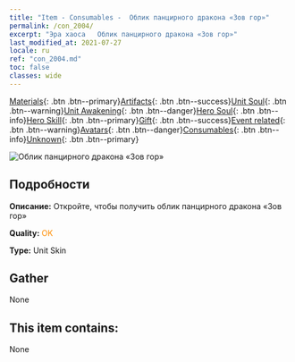```yaml
---
title: "Item - Consumables -  Облик панцирного дракона «Зов гор»"
permalink: /con_2004/
excerpt: "Эра хаоса   Облик панцирного дракона «Зов гор»"
last_modified_at: 2021-07-27
locale: ru
ref: "con_2004.md"
toc: false
classes: wide
---
```

 [Materials](/ItemsRU/){: .btn .btn--primary}[Artifacts](/ItemsRU/Artifacts/){: .btn .btn--success}[Unit Soul](/ItemsRU/UnitSoul/){: .btn .btn--warning}[Unit Awakening](/ItemsRU/UnitAwakening/){: .btn .btn--danger}[Hero Soul](/ItemsRU/HeroSoul/){: .btn .btn--info}[Hero Skill](/ItemsRU/HeroSkill/){: .btn .btn--primary}[Gift](/ItemsRU/Gift/){: .btn .btn--success}[Event related](/ItemsRU/Events/){: .btn .btn--warning}[Avatars](/ItemsRU/Avatars/){: .btn .btn--danger}[Consumables](/ItemsRU/Consumables/){: .btn .btn--info}[Unknown](/ItemsRU/Unknown/){: .btn .btn--primary}

 ![ Облик панцирного дракона «Зов гор»](/images/u/ti_longguidiancangpifu.jpg)

## Подробности
 **Описание:** Откройте, чтобы получить облик панцирного дракона «Зов гор»

 **Quality:** <span style="color: #FF8C00">OK</span>

 **Type:** Unit Skin

## Gather

  None

## This item contains:

  None

